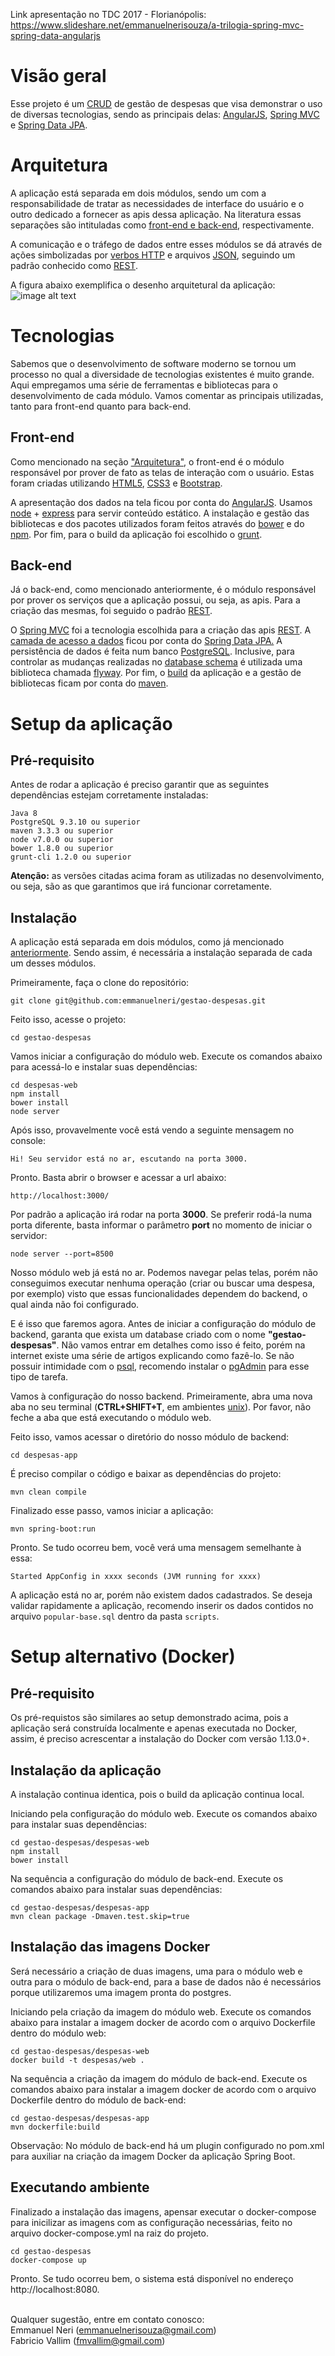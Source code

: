 Link apresentação no TDC 2017 - Florianópolis: https://www.slideshare.net/emmanuelnerisouza/a-trilogia-spring-mvc-spring-data-angularjs

# Visão geral

Esse projeto é um [CRUD](https://en.wikipedia.org/wiki/Create,_read,_update_and_delete) de gestão de despesas que visa demonstrar o uso de diversas tecnologias, sendo as principais delas: [AngularJS](https://angularjs.org/), [Spring MVC](https://docs.spring.io/spring/docs/current/spring-framework-reference/html/mvc.html) e [Spring Data JPA](http://projects.spring.io/spring-data-jpa/).

# Arquitetura

A aplicação está separada em dois módulos, sendo um com a responsabilidade de tratar as necessidades de interface do usuário e o outro dedicado a fornecer as apis dessa aplicação. Na literatura essas separações são intituladas como [front-end e back-end](https://pt.wikipedia.org/wiki/Front-end_e_back-end), respectivamente.

A comunicação e o tráfego de dados entre esses módulos se dá através de ações simbolizadas por [verbos HTTP](https://developer.mozilla.org/en-US/docs/Web/HTTP/Methods) e arquivos [JSON](https://en.wikipedia.org/wiki/JSON), seguindo um padrão conhecido como [REST](https://en.wikipedia.org/wiki/Representational_state_transfer).

A figura abaixo exemplifica o desenho arquitetural da aplicação:
![image alt text](arquitetura.png)

# Tecnologias

Sabemos que o desenvolvimento de software moderno se tornou um processo no qual a diversidade de tecnologias existentes é muito grande. Aqui empregamos uma série de ferramentas e bibliotecas para o desenvolvimento de cada módulo. Vamos comentar as principais utilizadas, tanto para front-end quanto para back-end.

## Front-end

Como mencionado na seção ["Arquitetura"](#heading=h.wvb1viybgtwc), o front-end é o módulo responsável por prover de fato as telas de interação com o usuário. Estas foram criadas utilizando [HTML5](https://en.wikipedia.org/wiki/HTML5), [CSS3](https://developer.mozilla.org/en/docs/Web/CSS/CSS3) e [Bootstrap](http://getbootstrap.com/).

A apresentação dos dados na tela ficou por conta do [AngularJS](https://angularjs.org/). Usamos [node](https://en.wikipedia.org/wiki/Node.js) + [express](https://expressjs.com/) para servir conteúdo estático. A instalação e gestão das bibliotecas e dos pacotes utilizados foram feitos através do [bower](https://bower.io/) e do [npm](https://www.npmjs.com/). Por fim, para o build da aplicação foi escolhido o [grunt](https://gruntjs.com/).

## Back-end

Já o back-end, como mencionado anteriormente, é o módulo responsável por prover os serviços que a aplicação possui, ou seja, as apis. Para a criação das mesmas, foi seguido o padrão [REST](https://en.wikipedia.org/wiki/Representational_state_transfer).

O [Spring MVC](https://docs.spring.io/spring/docs/current/spring-framework-reference/html/mvc.html) foi a tecnologia escolhida para a criação das apis [REST](https://en.wikipedia.org/wiki/Representational_state_transfer). A [camada de acesso a dados](https://en.wikipedia.org/wiki/Data_access_layer) ficou por conta do [Spring Data JPA.](http://projects.spring.io/spring-data-jpa/) A persistência de dados é feita num banco [PostgreSQL](https://en.wikipedia.org/wiki/PostgreSQL). Inclusive, para controlar as mudanças realizadas no [database schema](https://en.wikipedia.org/wiki/Database_schema) é utilizada uma biblioteca chamada [flyway](https://flywaydb.org/). Por fim, o [build](https://en.wikipedia.org/wiki/Software_build) da aplicação e a gestão de bibliotecas ficam por conta do [maven](https://maven.apache.org/).

# Setup da aplicação

## Pré-requisito

Antes de rodar a aplicação é preciso garantir que as seguintes dependências estejam corretamente instaladas:
```
Java 8
PostgreSQL 9.3.10 ou superior
maven 3.3.3 ou superior
node v7.0.0 ou superior
bower 1.8.0 ou superior
grunt-cli 1.2.0 ou superior
```
**Atenção:** as versões citadas acima foram as utilizadas no desenvolvimento, ou seja, são as que garantimos que irá funcionar corretamente.

## Instalação

A aplicação está separada em dois módulos, como já mencionado [anteriormente](#heading=h.wvb1viybgtwc). Sendo assim, é necessária a instalação separada de cada um desses módulos.

Primeiramente, faça o clone do repositório:
```
git clone git@github.com:emmanuelneri/gestao-despesas.git
```
Feito isso, acesse o projeto:
```
cd gestao-despesas
```
Vamos iniciar a configuração do módulo web. Execute os comandos abaixo para acessá-lo e instalar suas dependências:
```
cd despesas-web
npm install
bower install
node server
```
Após isso, provavelmente você está vendo a seguinte mensagem no console:
```
Hi! Seu servidor está no ar, escutando na porta 3000.
```
Pronto. Basta abrir o browser e acessar a url abaixo:
```
http://localhost:3000/
```
Por padrão a aplicação irá rodar na porta **3000**. Se preferir rodá-la numa porta diferente, basta informar o parâmetro **port** no momento de iniciar o servidor:
```
node server --port=8500
```
Nosso módulo web já está no ar. Podemos navegar pelas telas, porém não conseguimos executar nenhuma operação (criar ou buscar uma despesa, por exemplo) visto que essas funcionalidades dependem do backend, o qual ainda não foi configurado.

E é isso que faremos agora. Antes de iniciar a configuração do módulo de backend, garanta que exista um database criado com o nome **"gestao-despesas"**. Não vamos entrar em detalhes como isso é feito, porém na internet existe uma série de artigos explicando como fazê-lo. Se não possuir intimidade com o [psql](http://postgresguide.com/utilities/psql.html), recomendo instalar o [pgAdmin](https://www.pgadmin.org/) para esse tipo de tarefa.

Vamos à configuração do nosso backend. Primeiramente, abra uma nova aba no seu terminal (**CTRL+SHIFT+T**, em ambientes [unix](https://en.wikipedia.org/wiki/Unix)). Por favor, não feche a aba que está executando o módulo web.

Feito isso, vamos acessar o diretório do nosso módulo de backend:
```
cd despesas-app
```
É preciso compilar o código e baixar as dependências do projeto:
```
mvn clean compile
```
Finalizado esse passo, vamos iniciar a aplicação:
```
mvn spring-boot:run
```
Pronto. Se tudo ocorreu bem, você verá uma mensagem semelhante à essa:
```
Started AppConfig in xxxx seconds (JVM running for xxxx)
```
A aplicação está no ar, porém não existem dados cadastrados. Se deseja validar rapidamente a aplicação, recomendo inserir os dados contidos no arquivo ```popular-base.sql``` dentro da pasta ```scripts```.

# Setup alternativo (Docker)

## Pré-requisito

Os pré-requistos são similares ao setup demonstrado acima, pois a aplicação será construída localmente e apenas executada no Docker, assim, é preciso acrescentar a instalação do Docker com versão 1.13.0+.

## Instalação da aplicação

A instalação continua identica, pois o build da aplicação continua local. 

Iniciando pela configuração do módulo web. Execute os comandos abaixo para instalar suas dependências:
```
cd gestao-despesas/despesas-web
npm install
bower install
```
Na sequência a configuração do módulo de back-end. Execute os comandos abaixo para instalar suas dependências: 
```
cd gestao-despesas/despesas-app
mvn clean package -Dmaven.test.skip=true
```

## Instalação das imagens Docker

Será necessário a criação de duas imagens, uma para o módulo web e outra para o módulo de back-end, para a base de dados não é necessários porque utilizaremos uma imagem pronta do postgres.

Iniciando pela criação da imagem do módulo web. Execute os comandos abaixo para instalar a imagem docker de acordo com o arquivo Dockerfile dentro do módulo web:

```
cd gestao-despesas/despesas-web
docker build -t despesas/web .
```

Na sequência a criação da imagem do módulo de back-end. Execute os comandos abaixo para instalar a imagem docker de acordo com o arquivo Dockerfile dentro do módulo de back-end:
```
cd gestao-despesas/despesas-app
mvn dockerfile:build
```

Observação: No módulo de back-end há um plugin configurado no pom.xml para auxiliar na criação da imagem Docker da aplicação Spring Boot.

## Executando ambiente 

Finalizado a instalação das imagens, apensar executar o docker-compose para inicilizar as imagens com as configuração necessárias, feito no arquivo docker-compose.yml na raiz do projeto.  
```
cd gestao-despesas
docker-compose up
```

Pronto. Se tudo ocorreu bem, o sistema está disponível no endereço http://localhost:8080.

<br/>Qualquer sugestão, entre em contato conosco:<br/>
Emmanuel Neri (emmanuelnerisouza@gmail.com)<br/>
Fabricio Vallim (fmvallim@gmail.com)
